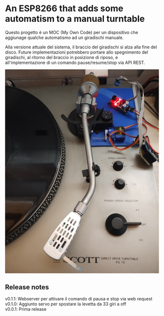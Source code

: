 # An ESP8266 that adds some automatism to a manual turntable

Questo progetto è un MOC (My Own Code) per un dispositivo che aggiunage qualche automatismo ad un giradischi manuale.

Alla versione attuale del sistema, il braccio del giradischi si alza alla fine del disco. 
Future implementazioni potrebbero portare allo spegnimento del giradischi, al ritorno del braccio in posizione di riposo, e all'implementazione di un comando pause/resume/stop via API REST.

![Proto](resources/IMG_20240502_120353859.jpg?raw=true "Proto")

## Release notes

v0.1.1: Webserver per attivare il comando di pausa e stop via web request    
v0.1.0: Aggiunto servo per spostare la levetta da 33 giri a off    
v0.0.1: Prima release
